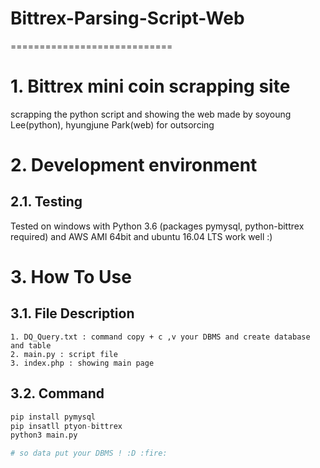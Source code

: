 # Bittrex-Parsing-Script-Web
============================
# 1. Bittrex mini coin scrapping site 
scrapping the python script and showing the web 
made by soyoung Lee(python), hyungjune Park(web) for outsorcing
# 2. Development environment
## 2.1. Testing
Tested on windows with Python 3.6 (packages pymysql, python-bittrex required)
and AWS AMI 64bit and ubuntu 16.04 LTS
work well :) 
# 3. How To Use
## 3.1. File Description
```
1. DQ_Query.txt : command copy + c ,v your DBMS and create database and table
2. main.py : script file 
3. index.php : showing main page
```
## 3.2. Command
```python
pip install pymysql
pip insatll ptyon-bittrex
python3 main.py 

# so data put your DBMS ! :D :fire:
```
